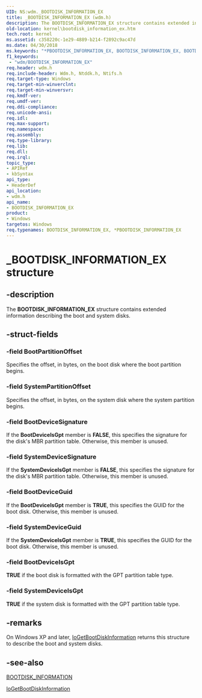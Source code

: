 ```yaml
---
UID: NS:wdm._BOOTDISK_INFORMATION_EX
title: _BOOTDISK_INFORMATION_EX (wdm.h)
description: The BOOTDISK_INFORMATION_EX structure contains extended information describing the boot and system disks.
old-location: kernel\bootdisk_information_ex.htm
tech.root: kernel
ms.assetid: c358220c-1e29-4889-b214-f2892c9ac47d
ms.date: 04/30/2018
ms.keywords: "*PBOOTDISK_INFORMATION_EX, BOOTDISK_INFORMATION_EX, BOOTDISK_INFORMATION_EX structure [Kernel-Mode Driver Architecture], PBOOTDISK_INFORMATION_EX, PBOOTDISK_INFORMATION_EX structure pointer [Kernel-Mode Driver Architecture], _BOOTDISK_INFORMATION_EX, kernel.bootdisk_information_ex, kstruct_a_abc410ed-6eca-4417-b428-565971e85287.xml, wdm/BOOTDISK_INFORMATION_EX, wdm/PBOOTDISK_INFORMATION_EX"
f1_keywords:
 - "wdm/BOOTDISK_INFORMATION_EX"
req.header: wdm.h
req.include-header: Wdm.h, Ntddk.h, Ntifs.h
req.target-type: Windows
req.target-min-winverclnt: 
req.target-min-winversvr: 
req.kmdf-ver: 
req.umdf-ver: 
req.ddi-compliance: 
req.unicode-ansi: 
req.idl: 
req.max-support: 
req.namespace: 
req.assembly: 
req.type-library: 
req.lib: 
req.dll: 
req.irql: 
topic_type:
- APIRef
- kbSyntax
api_type:
- HeaderDef
api_location:
- wdm.h
api_name:
- BOOTDISK_INFORMATION_EX
product:
- Windows
targetos: Windows
req.typenames: BOOTDISK_INFORMATION_EX, *PBOOTDISK_INFORMATION_EX
---
```


# _BOOTDISK_INFORMATION_EX structure


## -description


The <b>BOOTDISK_INFORMATION_EX</b> structure contains extended information describing the boot and system disks.


## -struct-fields




### -field BootPartitionOffset

Specifies the offset, in bytes, on the boot disk where the boot partition begins.


### -field SystemPartitionOffset

Specifies the offset, in bytes, on the system disk where the system partition begins.


### -field BootDeviceSignature

If the <b>BootDeviceIsGpt</b> member is <b>FALSE</b>, this specifies the signature for the disk's MBR partition table. Otherwise, this member is unused.


### -field SystemDeviceSignature

If the <b>SystemDeviceIsGpt</b> member is <b>FALSE</b>, this specifies the signature for the disk's MBR partition table. Otherwise, this member is unused.


### -field BootDeviceGuid

If the <b>BootDeviceIsGpt</b> member is <b>TRUE</b>, this specifies the GUID for the boot disk. Otherwise, this member is unused. 


### -field SystemDeviceGuid

If the <b>SystemDeviceIsGpt</b> member is <b>TRUE</b>, this specifies the GUID for the boot disk. Otherwise, this member is unused. 


### -field BootDeviceIsGpt

<b>TRUE</b> if the boot disk is formatted with the GPT partition table type.


### -field SystemDeviceIsGpt

<b>TRUE</b> if the system disk is formatted with the GPT partition table type. 


## -remarks



On Windows XP and later, <a href="https://docs.microsoft.com/windows-hardware/drivers/ddi/wdm/nf-wdm-iogetbootdiskinformation">IoGetBootDiskInformation</a> returns this structure to describe the boot and system disks.




## -see-also




<a href="https://docs.microsoft.com/windows-hardware/drivers/ddi/wdm/ns-wdm-_bootdisk_information">BOOTDISK_INFORMATION</a>



<a href="https://docs.microsoft.com/windows-hardware/drivers/ddi/wdm/nf-wdm-iogetbootdiskinformation">IoGetBootDiskInformation</a>
 

 

